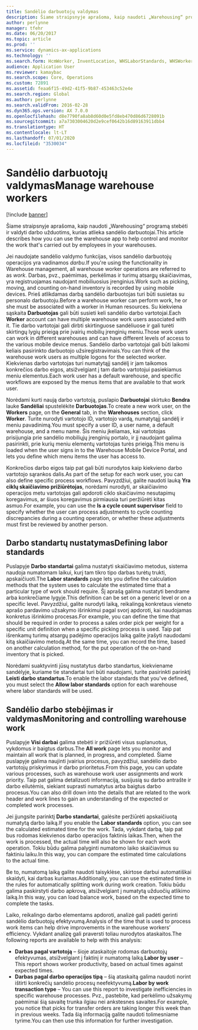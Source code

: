 ```yaml
---
title: Sandėlio darbuotojų valdymas
description: Šiame straipsnyje aprašoma, kaip naudoti „Warehousing“ programą stebėti ir valdyti darbo užduotims, kurias atlieka sandėlio darbuotojai.
author: perlynne
manager: tfehr
ms.date: 06/20/2017
ms.topic: article
ms.prod: ''
ms.service: dynamics-ax-applications
ms.technology: ''
ms.search.form: HcmWorker, InventLocation, WHSLaborStandards, WHSWorker, WHSWorkTable, WHSWorkTableListPage
audience: Application User
ms.reviewer: kamaybac
ms.search.scope: Core, Operations
ms.custom: 72891
ms.assetid: feaa6f15-49d2-41f5-9b87-453463c52e4e
ms.search.region: Global
ms.author: perlynne
ms.search.validFrom: 2016-02-28
ms.dyn365.ops.version: AX 7.0.0
ms.openlocfilehash: d8e7790fa8ab8d60d0e5fd8eb470d86d6728091b
ms.sourcegitcommit: a7a7303004620d2e9cef0642b16d89163911dbb4
ms.translationtype: HT
ms.contentlocale: lt-LT
ms.lasthandoff: 07/01/2020
ms.locfileid: "3530034"
---
```

# <a name="manage-warehouse-workers"></a><span data-ttu-id="0c478-103">Sandėlio darbuotojų valdymas</span><span class="sxs-lookup"><span data-stu-id="0c478-103">Manage warehouse workers</span></span>

[!include [banner](../includes/banner.md)]

<span data-ttu-id="0c478-104">Šiame straipsnyje aprašoma, kaip naudoti „Warehousing“ programą stebėti ir valdyti darbo užduotims, kurias atlieka sandėlio darbuotojai.</span><span class="sxs-lookup"><span data-stu-id="0c478-104">This article describes how you can use the warehouse app to help control and monitor the work that's carried out by employees in your warehouses.</span></span>

<span data-ttu-id="0c478-105">Jei naudojate sandėlio valdymo funkcijas, visos sandėlio darbuotojų operacijos yra vadinamos *darbu*.</span><span class="sxs-lookup"><span data-stu-id="0c478-105">If you're using the functionality in Warehouse management, all warehouse worker operations are referred to as *work*.</span></span> <span data-ttu-id="0c478-106">Darbas, pvz., paėmimas, perkėlimas ir turimų atsargų skaičiavimas, yra registruojamas naudojant mobiliuosius įrenginius.</span><span class="sxs-lookup"><span data-stu-id="0c478-106">Work such as picking, moving, and counting on-hand inventory is recorded by using mobile devices.</span></span> <span data-ttu-id="0c478-107">Prieš atlikdamas darbą sandėlio darbuotojas turi būti susietas su personalo darbuotoju.</span><span class="sxs-lookup"><span data-stu-id="0c478-107">Before a warehouse worker can perform work, he or she must be associated with a worker in Human resources.</span></span> <span data-ttu-id="0c478-108">Su kiekviena sąskaita **Darbuotojas** gali būti susieti keli sandėlio darbo vartotojai.</span><span class="sxs-lookup"><span data-stu-id="0c478-108">Each **Worker** account can have multiple warehouse work users associated with it.</span></span> <span data-ttu-id="0c478-109">Tie darbo vartotojai gali dirbti skirtinguose sandėliuose ir gali turėti skirtingų lygių prieigą prie įvairių mobilių įrenginių meniu.</span><span class="sxs-lookup"><span data-stu-id="0c478-109">Those work users can work in different warehouses and can have different levels of access to the various mobile device menus.</span></span> <span data-ttu-id="0c478-110">Sandėlio darbo vartotojai gali būti laikomi keliais pasirinkto darbuotojo užsiregistravimais.</span><span class="sxs-lookup"><span data-stu-id="0c478-110">You can think of the warehouse work users as multiple logons for the selected worker.</span></span> <span data-ttu-id="0c478-111">Kiekvienas darbo vartotojas turi numatytąjį sandėlį ir jam taikomos konkrečios darbo eigos, atsižvelgiant į tam darbo vartotojui pasiekiamus meniu elementus.</span><span class="sxs-lookup"><span data-stu-id="0c478-111">Each work user has a default warehouse, and specific workflows are exposed by the menus items that are available to that work user.</span></span> 

<span data-ttu-id="0c478-112">Norėdami kurti naują darbo vartotoją, puslapio **Darbuotojai** skirtuko **Bendra** lauke **Sandėliai** spustelėkite **Darbuotojas**.</span><span class="sxs-lookup"><span data-stu-id="0c478-112">To create a new work user, on the **Workers** page, on the **General** tab, in the **Warehouses** section, click **Worker**.</span></span> <span data-ttu-id="0c478-113">Turite nurodyti vartotojo ID, vartotojo vardą, numatytąjį sandėlį ir meniu pavadinimą.</span><span class="sxs-lookup"><span data-stu-id="0c478-113">You must specify a user ID, a user name, a default warehouse, and a menu name.</span></span> <span data-ttu-id="0c478-114">Šis meniu įkeliamas, kai vartotojas prisijungia prie sandėlio mobiliųjų įrenginių portalo, ir jį naudojant galima pasirinkti, prie kurių meniu elementų vartotojas turės prieigą.</span><span class="sxs-lookup"><span data-stu-id="0c478-114">This menu is loaded when the user signs in to the Warehouse Mobile Device Portal, and lets you define which menu items the user has access to.</span></span> 

<span data-ttu-id="0c478-115">Konkrečios darbo eigos taip pat gali būti nurodytos kaip kiekvieno darbo vartotojo sąrankos dalis.</span><span class="sxs-lookup"><span data-stu-id="0c478-115">As part of the setup for each work user, you can also define specific process workflows.</span></span> <span data-ttu-id="0c478-116">Pavyzdžiui, galite naudoti lauką **Yra ciklų skaičiavimo prižiūrėtojas**, norėdami nurodyti, ar skaičiavimo operacijos metu vartotojas gali apdoroti ciklo skaičiavimo nesutapimų koregavimus, ar šiuos koregavimus pirmiausia turi peržiūrėti kitas asmuo.</span><span class="sxs-lookup"><span data-stu-id="0c478-116">For example, you can use the **Is a cycle count supervisor** field to specify whether the user can process adjustments to cycle counting discrepancies during a counting operation, or whether these adjustments must first be reviewed by another person.</span></span>

## <a name="defining-labor-standards"></a><span data-ttu-id="0c478-117">Darbo standartų nustatymas</span><span class="sxs-lookup"><span data-stu-id="0c478-117">Defining labor standards</span></span>
<span data-ttu-id="0c478-118">Puslapyje **Darbo standartai** galima nustatyti skaičiavimo metodus, sistema naudoja numatomam laikui, kurį tam tikro tipo darbas turėtų trukti, apskaičiuoti.</span><span class="sxs-lookup"><span data-stu-id="0c478-118">The **Labor standards** page lets you define the calculation methods that the system uses to calculate the estimated time that a particular type of work should require.</span></span> <span data-ttu-id="0c478-119">Šį aprašą galima nustatyti bendrame arba konkrečiame lygyje.</span><span class="sxs-lookup"><span data-stu-id="0c478-119">This definition can be set on a generic level or on a specific level.</span></span> <span data-ttu-id="0c478-120">Pavyzdžiui, galite nurodyti laiką, reikalingą konkretaus vieneto aprašo pardavimo užsakymo išrinkimui pagal svorį apdoroti, kai naudojamas konkretus išrinkimo procesas.</span><span class="sxs-lookup"><span data-stu-id="0c478-120">For example, you can define the time that should be required in order to process a sales order pick per weight for a specific unit definition when a specific picking process is used.</span></span> <span data-ttu-id="0c478-121">Taip pat išrenkamų turimų atsargų padėjimo operacijos laiką galite įrašyti naudodami kitą skaičiavimo metodą.</span><span class="sxs-lookup"><span data-stu-id="0c478-121">At the same time, you can record the time, based on another calculation method, for the put operation of the on-hand inventory that is picked.</span></span> 

<span data-ttu-id="0c478-122">Norėdami suaktyvinti jūsų nustatytus darbo standartus, kiekviename sandėlyje, kuriame tie standartai turi būti naudojami, turite pasirinkti parinktį **Leisti darbo standartus**.</span><span class="sxs-lookup"><span data-stu-id="0c478-122">To enable the labor standards that you've defined, you must select the **Allow labor standards** option for each warehouse where labor standards will be used.</span></span>

## <a name="monitoring-and-controlling-warehouse-work"></a><span data-ttu-id="0c478-123">Sandėlio darbo stebėjimas ir valdymas</span><span class="sxs-lookup"><span data-stu-id="0c478-123">Monitoring and controlling warehouse work</span></span>
<span data-ttu-id="0c478-124">Puslapyje **Visi darbai** galima stebėti ir prižiūrėti visus suplanuotus, vykdomus ir baigtus darbus.</span><span class="sxs-lookup"><span data-stu-id="0c478-124">The **All work** page lets you monitor and maintain all work that is planned, in progress, and completed.</span></span> <span data-ttu-id="0c478-125">Šiame puslapyje galima naujinti įvairius procesus, pavyzdžiui, sandėlio darbo vartotojų priskyrimus ir darbo prioritetus.</span><span class="sxs-lookup"><span data-stu-id="0c478-125">From this page, you can update various processes, such as warehouse work user assignments and work priority.</span></span> <span data-ttu-id="0c478-126">Taip pat galima detalizuoti informaciją, susijusią su darbo antrašte ir darbo eilutėmis, siekiant suprasti numatytus arba baigtus darbo procesus.</span><span class="sxs-lookup"><span data-stu-id="0c478-126">You can also drill down into the details that are related to the work header and work lines to gain an understanding of the expected or completed work processes.</span></span> 

<span data-ttu-id="0c478-127">Jei įjungsite parinktį **Darbo standartai**, galėsite peržiūrėti apskaičiuotą numatytą darbo laiką.</span><span class="sxs-lookup"><span data-stu-id="0c478-127">If you enable the **Labor standards** option, you can see the calculated estimated time for the work.</span></span> <span data-ttu-id="0c478-128">Tada, vykdant darbą, taip pat bus rodomas kiekvienos darbo operacijos faktinis laikas.</span><span class="sxs-lookup"><span data-stu-id="0c478-128">Then, when the work is processed, the actual time will also be shown for each work operation.</span></span> <span data-ttu-id="0c478-129">Tokiu būdu galima palyginti numatomo laiko skaičiavimus su faktiniu laiku.</span><span class="sxs-lookup"><span data-stu-id="0c478-129">In this way, you can compare the estimated time calculations to the actual time.</span></span> 

<span data-ttu-id="0c478-130">Be to, numatomą laiką galite naudoti taisyklėse, skirtose darbui automatiškai skaidyti, kai darbas kuriamas.</span><span class="sxs-lookup"><span data-stu-id="0c478-130">Additionally, you can use the estimated time in the rules for automatically splitting work during work creation.</span></span> <span data-ttu-id="0c478-131">Tokiu būdu galima paskirstyti darbo apkrovą, atsižvelgiant į numatytą užduočių atlikimo laiką.</span><span class="sxs-lookup"><span data-stu-id="0c478-131">In this way, you can load balance work, based on the expected time to complete the tasks.</span></span> 

<span data-ttu-id="0c478-132">Laiko, reikalingo darbo elementams apdoroti, analizė gali padėti gerinti sandėlio darbuotojų efektyvumą.</span><span class="sxs-lookup"><span data-stu-id="0c478-132">Analysis of the time that is used to process work items can help drive improvements in the warehouse workers’ efficiency.</span></span> <span data-ttu-id="0c478-133">Vykdant analizę gali praversti toliau nurodytos ataskaitos.</span><span class="sxs-lookup"><span data-stu-id="0c478-133">The following reports are available to help with this analysis:</span></span>

-   <span data-ttu-id="0c478-134">**Darbas pagal vartotoją** – šioje ataskaitoje rodomas darbuotojų efektyvumas, atsižvelgiant į faktinį ir numatomą laiką.</span><span class="sxs-lookup"><span data-stu-id="0c478-134">**Labor by user** – This report shows worker productivity, based on actual times against expected times.</span></span>
-   <span data-ttu-id="0c478-135">**Darbas pagal darbo operacijos tipą** – šią ataskaitą galima naudoti norint ištirti konkrečių sandėlio procesų neefektyvumą.</span><span class="sxs-lookup"><span data-stu-id="0c478-135">**Labor by work transaction type** – You can use this report to investigate inefficiencies in specific warehouse processes.</span></span> <span data-ttu-id="0c478-136">Pvz., pastebite, kad perkėlimo užsakymų paėmimai šią savaitę trunka ilgiau nei ankstesnes savaites.</span><span class="sxs-lookup"><span data-stu-id="0c478-136">For example, you notice that picks for transfer orders are taking longer this week than in previous weeks.</span></span> <span data-ttu-id="0c478-137">Tada šią informaciją galite naudoti tolimesniame tyrime.</span><span class="sxs-lookup"><span data-stu-id="0c478-137">You can then use this information for further investigation.</span></span>




